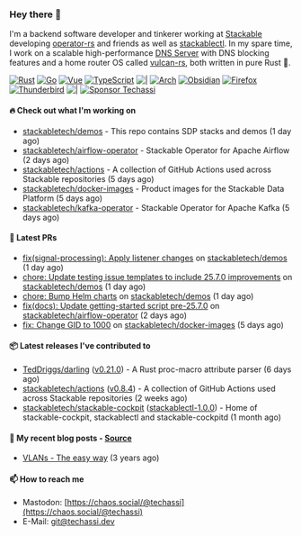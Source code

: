 ### Hey there 👋

I'm a backend software developer and tinkerer working at [Stackable][stackable] developing
[operator-rs][op-rs] and friends as well as [stackablectl][sctl]. In my spare time, I work
on a scalable high-performance [DNS Server][portal] with DNS blocking features and a home
router OS called [vulcan-rs][vulcan], both written in pure Rust 🦀.

[sctl]: https://github.com/stackabletech/stackable-cockpit
[op-rs]: https://github.com/stackabletech/operator-rs
[stackable]: https://github.com/stackabletech
[portal]: https://github.com/portal-rs/portal
[vulcan]: https://github.com/vulcan-rs

[![Rust](https://img.shields.io/badge/-Rust-141414?style=flat&logo=rust&logoColor=%23f97f39)](https://www.rust-lang.org/)
[![Go](https://img.shields.io/badge/-Go-141414?style=flat&logo=go&logoColor=%23f97f39)](https://go.dev/)
[![Vue](https://img.shields.io/badge/-Vue-141414?style=flat&logo=vuedotjs&logoColor=%23f97f39)](https://vuejs.org/)
[![TypeScript](https://img.shields.io/badge/-TypeScript-141414?style=flat&logo=typescript&logoColor=%23f97f39)](https://www.typescriptlang.org/)
![|](https://img.shields.io/badge/-%7C-141414?style=flat&logoColor=%23f97f39)
[![Arch](https://img.shields.io/badge/-Arch-141414?style=flat&logo=archlinux&logoColor=%23f97f39)](https://archlinux.org/)
[![Obsidian](https://img.shields.io/badge/-Obsidian-141414?style=flat&logo=obsidian&logoColor=%23f97f39)](https://obsidian.md/)
[![Firefox](https://img.shields.io/badge/-Firefox-141414?style=flat&logo=firefox&logoColor=%23f97f39)](https://www.mozilla.org/en-US/firefox/new/)
[![Thunderbird](https://img.shields.io/badge/-Thunderbird-141414?style=flat&logo=thunderbird&logoColor=%23f97f39)](https://www.thunderbird.net/en-US/)
![|](https://img.shields.io/badge/-%7C-141414?style=flat&logoColor=%23f97f39)
[![Sponsor Techassi](https://img.shields.io/badge/-Sponsor-141414?style=flat&logo=github&logoColor=%23f97f39)](https://github.com/sponsors/Techassi)

#### 🔥 Check out what I'm working on


- [stackabletech/demos](https://github.com/stackabletech/demos) - This repo contains SDP stacks and demos (1 day ago)
- [stackabletech/airflow-operator](https://github.com/stackabletech/airflow-operator) - Stackable Operator for Apache Airflow (2 days ago)
- [stackabletech/actions](https://github.com/stackabletech/actions) - A collection of GitHub Actions used across Stackable repositories (5 days ago)
- [stackabletech/docker-images](https://github.com/stackabletech/docker-images) - Product images for the Stackable Data Platform (5 days ago)
- [stackabletech/kafka-operator](https://github.com/stackabletech/kafka-operator) - Stackable Operator for Apache Kafka (5 days ago)

#### 🧪 Latest PRs


- [fix(signal-processing): Apply listener changes](https://github.com/stackabletech/demos/pull/243) on [stackabletech/demos](https://github.com/stackabletech/demos) (1 day ago)
- [chore: Update testing issue templates to include 25.7.0 improvements](https://github.com/stackabletech/demos/pull/241) on [stackabletech/demos](https://github.com/stackabletech/demos) (1 day ago)
- [chore: Bump Helm charts](https://github.com/stackabletech/demos/pull/238) on [stackabletech/demos](https://github.com/stackabletech/demos) (1 day ago)
- [fix(docs): Update getting-started script pre-25.7.0](https://github.com/stackabletech/airflow-operator/pull/658) on [stackabletech/airflow-operator](https://github.com/stackabletech/airflow-operator) (2 days ago)
- [fix: Change GID to 1000](https://github.com/stackabletech/docker-images/pull/1202) on [stackabletech/docker-images](https://github.com/stackabletech/docker-images) (5 days ago)

#### 📦 Latest releases I've contributed to


- [TedDriggs/darling](https://github.com/TedDriggs/darling/releases/tag/v0.21.0) ([v0.21.0](https://github.com/TedDriggs/darling/releases/tag/v0.21.0)) - A Rust proc-macro attribute parser (6 days ago)
- [stackabletech/actions](https://github.com/stackabletech/actions/releases/tag/v0.8.4) ([v0.8.4](https://github.com/stackabletech/actions/releases/tag/v0.8.4)) - A collection of GitHub Actions used across Stackable repositories (2 weeks ago)
- [stackabletech/stackable-cockpit](https://github.com/stackabletech/stackable-cockpit/releases/tag/stackablectl-1.0.0) ([stackablectl-1.0.0](https://github.com/stackabletech/stackable-cockpit/releases/tag/stackablectl-1.0.0)) - Home of stackable-cockpit, stackablectl and stackable-cockpitd (1 month ago)

#### 📜 My recent blog posts - [Source](https://github.com/Techassi/page)


- [VLANs - The easy way](https://techassi.dev/posts/vlans-the-easy-way/) (3 years ago)

#### 📫 How to reach me

- Mastodon: [https://chaos.social/@techassi](https://chaos.social/@techassi)
- E-Mail: git@techassi.dev
